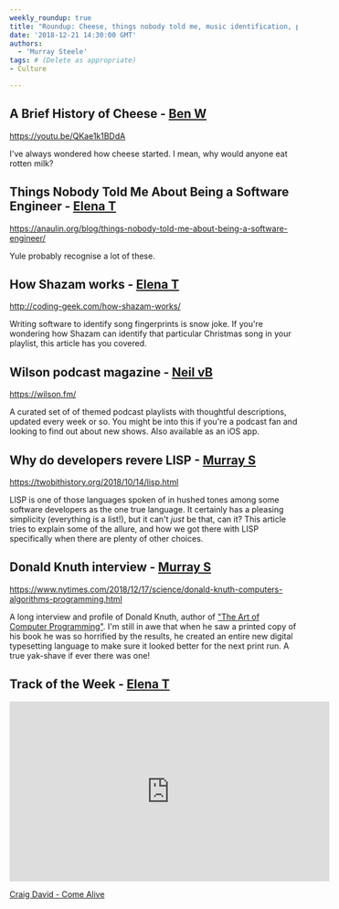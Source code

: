 ```yaml
---
weekly_roundup: true
title: "Roundup: Cheese, things nobody told me, music identification, podcasts, LISP, Donald Knuth"
date: '2018-12-21 14:30:00 GMT'
authors:
  - 'Murray Steele'
tags: # (Delete as appropriate)
- Culture

---
```


## A Brief History of Cheese - [Ben W](/team#ben-wong)

https://youtu.be/QKae1k1BDdA

I've always wondered how cheese started. I mean, why would anyone eat rotten
milk?

## Things Nobody Told Me About Being a Software Engineer - [Elena T](/team#elena-tanasoiu)

https://anaulin.org/blog/things-nobody-told-me-about-being-a-software-engineer/

Yule probably recognise a lot of these.

## How Shazam works - [Elena T](/team#elena-tanasoiu)

http://coding-geek.com/how-shazam-works/

Writing software to identify song fingerprints is snow joke. If you're wondering
how Shazam can identify that particular Christmas song in your playlist, this
article has you covered.

## Wilson podcast magazine - [Neil vB](/team#neil-van-beinum)

https://wilson.fm/

A curated set of of themed podcast playlists with thoughtful descriptions,
updated every week or so. You might be into this if you're a podcast fan and
looking to find out about new shows. Also available as an iOS app.

## Why do developers revere LISP - [Murray S](/team#murray-steele)

https://twobithistory.org/2018/10/14/lisp.html

LISP is one of those languages spoken of in hushed tones among some software
developers as the one true language.  It certainly has a pleasing simplicity
(everything is a list!), but it can't _just_ be that, can it?  This article
tries to explain some of the allure, and how we got there with LISP
specifically when there are plenty of other choices.

## Donald Knuth interview - [Murray S](/team#murray-steele)

https://www.nytimes.com/2018/12/17/science/donald-knuth-computers-algorithms-programming.html

A long interview and profile of Donald Knuth, author of ["The Art of Computer
Programming"](https://www-cs-faculty.stanford.edu/~knuth/taocp.html).  I'm still
in awe that when he saw a printed copy of his book he was so horrified by the
results, he created an entire new digital typesetting language to make sure it
looked better for the next print run.  A true yak-shave if ever there was one!

## Track of the Week - [Elena T](/team#elena-tanasoiu)

<iframe width="560" height="315" src="https://www.youtube.com/embed/4qPrCQOcUKI" frameborder="0" allow="accelerometer; autoplay; encrypted-media; gyroscope; picture-in-picture" allowfullscreen></iframe>

[Craig David - Come Alive](https://www.youtube.com/watch?v=4qPrCQOcUKI)
